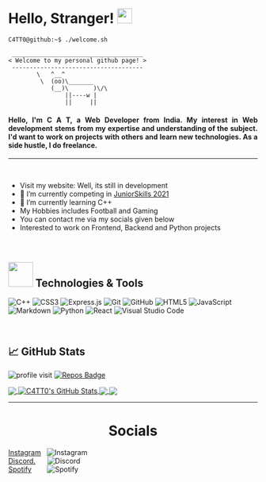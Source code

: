 <h1> Hello, Stranger! <img src="https://raw.githubusercontent.com/MartinHeinz/MartinHeinz/master/wave.gif" width="30px"> </h1>

```console
C4TT0@github:~$ ./welcome.sh
```

```
 _____________________________________
< Welcome to my personal github page! >
 ------------------------------------- 
        \   ^__^
         \  (oo)\_______
            (__)\       )\/\
                ||----w |
                ||     ||
```

<h4 align="justify">Hello, I'm C A T, a Web Developer from India. My interest in Web development stems
                        from my expertise and understanding of the subject. I'd want to work on projects with others and
                        learn new technologies. As a side hustle, I do freelance.</h4>

<hr>
<br>

- Visit my website: Well, its still in development
- 🔭 I’m currently competing in [JuniorSkills 2021](https://worldskillsindia.co.in/juniorskills2021/)
- 🌱 I’m currently learning C++
- My Hobbies includes Football and Gaming
- You can contact me via my socials given below
- Interested to work on Frontend, Backend and Python projects

<br>

## <img src="https://media1.giphy.com/media/jNNUsQaAx0myWAXw1h/giphy.gif?cid=ecf05e47wtqycw9n2f7gp5kg2qqi9lqzukd9f32f583q1nhs&rid=giphy.gif" width="50"> Technologies & Tools

![C++](https://img.shields.io/badge/c++-%2300599C.svg?style=for-the-badge&logo=c%2B%2B&logoColor=white)
![CSS3](https://img.shields.io/badge/css3-%231572B6.svg?style=for-the-badge&logo=css3&logoColor=white)
![Express.js](https://img.shields.io/badge/express.js-%23404d59.svg?style=for-the-badge&logo=express&logoColor=%2361DAFB)
![Git](https://img.shields.io/badge/git-%23F05033.svg?style=for-the-badge&logo=git&logoColor=white)
![GitHub](https://img.shields.io/badge/github-%23121011.svg?style=for-the-badge&logo=github&logoColor=white)
![HTML5](https://img.shields.io/badge/html5-%23E34F26.svg?style=for-the-badge&logo=html5&logoColor=white)
![JavaScript](https://img.shields.io/badge/javascript-%23323330.svg?style=for-the-badge&logo=javascript&logoColor=%23F7DF1E)
![Markdown](https://img.shields.io/badge/markdown-%23000000.svg?style=for-the-badge&logo=markdown&logoColor=white)
![Python](https://img.shields.io/badge/python-3670A0?style=for-the-badge&logo=python&logoColor=ffdd54)
![React](https://img.shields.io/badge/react-%2320232a.svg?style=for-the-badge&logo=react&logoColor=%2361DAFB)
![Visual Studio Code](https://img.shields.io/badge/Visual%20Studio%20Code-0078d7.svg?style=for-the-badge&logo=visual-studio-code&logoColor=white)

<br>

## &#x1f4c8; GitHub Stats

![profile visit](https://komarev.com/ghpvc/?username=C4TT0)  [![Repos Badge](https://badges.pufler.dev/repos/C4TT0)](https://badges.pufler.dev)

<a href="https://github.com/C4TT0/C4TT0">
  <img align="center" src="https://github-readme-stats.vercel.app/api/top-langs/?username=C4TT0&hide=java,html,tex&title_color=ffffff&text_color=c9cacc&icon_color=2bbc8a&bg_color=1d1f21&langs_count=3" />
</a>
<a href="https://github.com/C4TT0/C4TT0">
  <img align="center" src="https://github-readme-stats.vercel.app/api?username=C4TT0&show_icons=true&line_height=27&count_private=true&title_color=ffffff&text_color=c9cacc&icon_color=2bbc8a&bg_color=1d1f21" alt="C4TT0's GitHub Stats" />
</a>

<a href="https://github.com/C4TT0/SpotifyPlaylistDownloader">
  <img align="center" src="https://github-readme-stats.vercel.app/api/pin/?username=C4TT0&repo=SpotifyPlaylistDownloader&title_color=ffffff&text_color=c9cacc&icon_color=2bbc8a&bg_color=1d1f21" />
</a>


<a href="https://github.com/C4TT0/YTUtility">
  <img align="center" src="https://github-readme-stats.vercel.app/api/pin/?username=C4TT0&repo=YTUtility&title_color=ffffff&text_color=c9cacc&icon_color=2bbc8a&bg_color=1d1f21" />
</a>

<hr>

<h1 align="center">Socials</h1>

[Instagram](https://www.instagram.com/typh0n12/) &nbsp;&nbsp;![Instagram](https://img.shields.io/badge/<handle>-%23E4405F.svg?style=for-the-badge&logo=Instagram&logoColor=white)
<br>
[Discord.](https://discord.com/users/779562023188430849) &nbsp;&nbsp;&nbsp;&nbsp;  ![Discord](https://img.shields.io/badge/%3CServer%3E-%237289DA.svg?style=for-the-badge&logo=discord&logoColor=white)
<br>
[Spotify](https://open.spotify.com/user/m2vmvpwb60giwwsm2zg1y7j9k)&nbsp;&nbsp;&nbsp;&nbsp;&nbsp;&nbsp;&nbsp; ![Spotify](https://img.shields.io/badge/Spotify-1ED760?style=for-the-badge&logo=spotify&logoColor=white)
